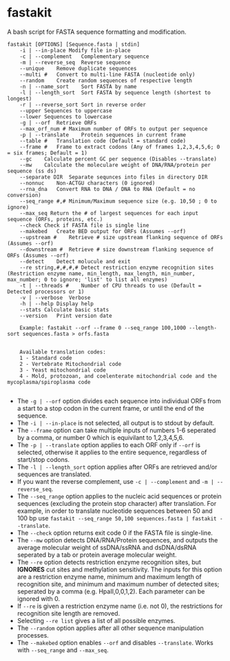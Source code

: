 # fastakit
A bash script for FASTA sequence formatting and modification.

```
fastakit [OPTIONS] [Sequence.fasta | stdin]
	-i | --in-place	Modify file in-place
	-c | --complement	Complementary sequence
	-m | --reverse_seq	Reverse sequence
	--unique	Remove duplicate sequences
	--multi #	Convert to multi-line FASTA (nucleotide only)
	--random	Create random sequences of respective length
	-n | --name_sort	Sort FASTA by name
	-l | --length_sort	Sort FASTA by sequence length (shortest to longest)
	-r | --reverse_sort	Sort in reverse order
	--upper	Sequences to uppercase
	--lower	Sequences to lowercase
	-g | --orf	Retrieve ORFs
	--max_orf_num #	Maximum number of ORFs to output per sequence
	-p | --translate	Protein sequences in current frame
	--table #	Translation code (Default = standard code)
	--frame #	Frame to extract codons (Any of frames 1,2,3,4,5,6; 0 = six frames; Default = 1)
	--gc	Calculate percent GC per sequence (Disables --translate)
	--mw	Calculate the moleculare weight of DNA/RNA/protein per sequence (ss ds)
	--separate DIR	Separate sequnces into files in directory DIR
	--nonnuc	Non-ACTGU characters (0 ignored)
	--rna_dna	Convert RNA to DNA / DNA to RNA (Default = no conversion)
	--seq_range #,#	Minimum/Maximum sequence size (e.g. 10,50 ; 0 to ignore)
	--max_seq Return the # of largest sequences for each input sequence (ORFs, proteins, etc.)
	--check	Check if FASTA file is single line
	--makebed	Create BED output for ORFs (Assumes --orf)
	--upstream #	Retrieve # size upstream flanking sequence of ORFs (Assumes --orf)
	--downstream #	Retrieve # size downstream flanking sequence of ORFs (Assumes --orf)
	--detect	Detect molucule and exit
	--re string,#,#,#,#	Detect restriction enzyme recognition sites (Restriction enzyme name, min_length, max_length, min_number, max_number; 0 to ignore; 'list' to list all enzymes)
	-t | --threads #	Number of CPU threads to use (Default = Detected processors or 1)
	-v | --verbose	Verbose
	-h | --help	Display help
	--stats	Calculate basic stats
	--version	Print version date
	
	Example: fastakit --orf --frame 0 --seq_range 100,1000 --length-sort sequences.fasta > orfs.fasta


	Available translation codes:
	1 - Standard code
	2 - Vertebrate Mitochondrial code
	3 - Yeast mitochondrial code
	4 - Mold, protozoan, and coelenterate mitochondrial code and the mycoplasma/spiroplasma code
	
```

- The `-g | --orf` option divides each sequence into individual ORFs from a start to a stop codon in the current frame, or until the end of the sequence.
- The `-i | --in-place` is not selected, all output is to stdout by default.
- The `--frame` option can take multiple inputs of numbers 1-6 seperated by a comma, or number 0 which is equivilant to 1,2,3,4,5,6.
- The `-p | --translate` option applies to each ORF only if `--orf` is selected, otherwise it applies to the entire sequence, regardless of start/stop codons.
- The `-l | --length_sort` option applies after ORFs are retrieved and/or sequences are translated.
- If you want the reverse complement, use `-c | --complement` and `-m | --reverse_seq`.
- The `--seq_range` option applies to the nucleic acid sequences or protein sequences (excluding the protein stop character) after translation. For example, in order to translate nucleotide sequences between 50 and 100 bp use `fastakit --seq_range 50,100 sequences.fasta | fastakit --translate`.
- The `--check` option returns exit code 0 if the FASTA file is single-line.
- The `--mw` option detects DNA/RNA/Protein sequences, and outputs the average molecular weight of ssDNA/ssRNA and dsDNA/dsRNA seperated by a tab or protein average molecular weight.
- The `--re` option detects restriction enzyme recognition sites, but **IGNORES** cut sites and methylation sensitivity. The inputs for this option are a restriction enzyme name, minimum and maximum length of recognition site, and minimum and maximum number of detected sites; seperated by a comma (e.g. HpaII,0,0,1,2). Each parameter can be ignored with 0.
- If `--re` is given a restriction enzyme name (i.e. not 0), the restrictions for recognition site length are removed.
- Selecting `--re list` gives a list of all possible enzymes.
- The `--random` option applies after all other sequence manipulation processes.
- The `--makebed` option enables `--orf` and disables `--translate`. Works with `--seq_range` and `--max_seq`.

